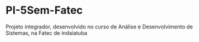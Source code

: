# PI-5Sem-Fatec
Projeto integrador, desenvolvido no curso de Análise e Desenvolvimento de Sistemas, na Fatec de indaiatuba
